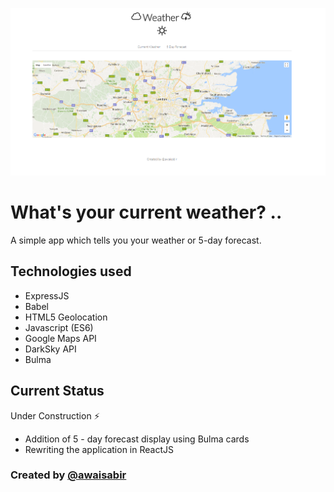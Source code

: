 ![What's My Weather?](app.png?raw=true "What is My Weather?")

# What's your current weather? ..

A simple app which tells you your weather or 5-day forecast.

## Technologies used
  - ExpressJS
  - Babel
  - HTML5 Geolocation
  - Javascript (ES6)
  - Google Maps API
  - DarkSky API
  - Bulma

## Current Status
Under Construction :zap:
  - Addition of 5 - day forecast display using Bulma cards
  - Rewriting the application in ReactJS

### Created by [@awaisabir](https://github.com/awaisabir)
